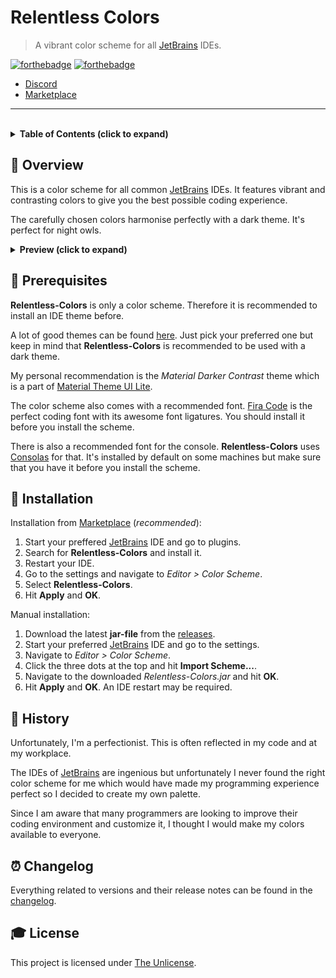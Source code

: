 # **Relentless Colors**

> A vibrant color scheme for all [JetBrains] IDEs.

[![forthebadge](https://forthebadge.com/images/badges/60-percent-of-the-time-works-every-time.svg)][Marketplace]
[![forthebadge](https://forthebadge.com/images/badges/fuck-it-ship-it.svg)][Marketplace]

- [Discord]
- [Marketplace]

---

<br>

<!-- Table of Contents -->
<details>
    <summary>
        <strong>Table of Contents (click to expand)</strong>
    </summary>

- [**Relentless Colors**](#relentless-colors)
  - [**📑 Overview**](#-overview)
  - [**🔨 Prerequisites**](#-prerequisites)
  - [**🔧 Installation**](#-installation)
  - [**📕 History**](#-history)
  - [**⏰ Changelog**](#-changelog)
  - [**🎓 License**](#-license)
</details>


## **📑 Overview**

This is a color scheme for all common [JetBrains] IDEs. It features vibrant and contrasting colors to give you the best possible coding experience.

The carefully chosen colors harmonise perfectly with a dark theme. It's perfect for night owls.

<details>
    <summary>
        <strong>Preview (click to expand)</strong>
    </summary>

![preview](https://i.imgur.com/cCyKXOQ.png)
</details>


## **🔨 Prerequisites**

**Relentless-Colors** is only a color scheme. Therefore it is recommended to install an IDE theme before.

A lot of good themes can be found [here][color themes]. Just pick your preferred one but keep in mind that **Relentless-Colors** is recommended to be used with a dark theme.

My personal recommendation is the *Material Darker Contrast* theme which is a part of [Material Theme UI Lite][material theme].

The color scheme also comes with a recommended font. [Fira Code] is the perfect coding font with its awesome font ligatures. You should install it before you install the scheme.

There is also a recommended font for the console. **Relentless-Colors** uses [Consolas] for that. It's installed by default on some machines but make sure that you have it before you install the scheme.


## **🔧 Installation**

Installation from [Marketplace] (*recommended*):

1. Start your preffered [JetBrains] IDE and go to plugins.
2. Search for **Relentless-Colors** and install it.
3. Restart your IDE.
4. Go to the settings and navigate to *Editor > Color Scheme*.
5. Select **Relentless-Colors**.
6. Hit **Apply** and **OK**.

Manual installation:

1. Download the latest **jar-file** from the [releases].
2. Start your preferred [JetBrains] IDE and go to the settings.
3. Navigate to *Editor > Color Scheme*.
4. Click the three dots at the top and hit **Import Scheme...**.
5. Navigate to the downloaded *Relentless-Colors.jar* and hit **OK**.
6. Hit **Apply** and **OK**. An IDE restart may be required.


## **📕 History**

Unfortunately, I'm a perfectionist. This is often reflected in my code and at my workplace.

The IDEs of [JetBrains] are ingenious but unfortunately I never found the right color scheme for me which would have made my programming experience perfect so I decided to create my own palette.

Since I am aware that many programmers are looking to improve their coding environment and customize it, I thought I would make my colors available to everyone.


## **⏰ Changelog**
Everything related to versions and their release notes can be found in the [changelog].


## **🎓 License**
This project is licensed under [The Unlicense].


<!-- Links -->
[JetBrains]: https://www.jetbrains.com/
[Discord]: https://discordapp.com/invite/Q3qxws6
[Marketplace]: https://plugins.jetbrains.com/plugin/14347-relentless-colors-color-scheme
[color themes]: https://plugins.jetbrains.com/search?tags=Theme
[material theme]: https://plugins.jetbrains.com/plugin/12124-material-theme-ui-lite
[Fira Code]: https://github.com/tonsky/FiraCode
[Consolas]: https://docs.microsoft.com/en-us/typography/font-list/consolas
[releases]: https://github.com/DAmNRelentless/idea-relentless-colors/releases
[changelog]: CHANGELOG.md
[The Unlicense]: LICENSE.md
